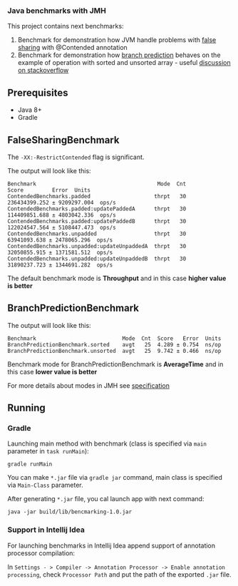 ### Java benchmarks with JMH

This project contains next benchmarks:
1. Benchmark for demonstration how JVM handle problems with [false sharing](https://en.wikipedia.org/wiki/False_sharing)
with @Contended annotation
2. Benchmark for demonstration how [branch prediction](https://en.wikipedia.org/wiki/Branch_predictor) behaves on the example 
of operation with sorted and unsorted array - useful [discussion on stackoverflow](https://stackoverflow.com/questions/11227809/why-is-it-faster-to-process-a-sorted-array-than-an-unsorted-array)

## Prerequisites

* Java 8+
* Gradle

## FalseSharingBenchmark

The `-XX:-RestrictContended` flag is significant.

The output will look like this:
 
    Benchmark                                      Mode  Cnt          Score         Error  Units
    ContendedBenchmarks.padded                    thrpt   30  236434399.252 ± 9209297.004  ops/s
    ContendedBenchmarks.padded:updatePaddedA      thrpt   30  114409851.688 ± 4803042.336  ops/s
    ContendedBenchmarks.padded:updatePaddedB      thrpt   30  122024547.564 ± 5108447.473  ops/s
    ContendedBenchmarks.unpadded                  thrpt   30   63941093.638 ± 2478065.296  ops/s
    ContendedBenchmarks.unpadded:updateUnpaddedA  thrpt   30   32050855.915 ± 1371581.512  ops/s
    ContendedBenchmarks.unpadded:updateUnpaddedB  thrpt   30   31890237.723 ± 1344691.282  ops/s
The default benchmark mode is **Throughput** and in this case **higher value is better**

## BranchPredictionBenchmark

The output will look like this:

    Benchmark                           Mode  Cnt  Score   Error  Units
    BranchPredictionBenchmark.sorted    avgt   25  4.289 ± 0.754  ns/op
    BranchPredictionBenchmark.unsorted  avgt   25  9.742 ± 0.466  ns/op
    
Benchmark mode for BranchPredictionBenchmark is **AverageTime** and in this case **lower value is better**

For more details about modes in JMH see [specification](http://hg.openjdk.java.net/code-tools/jmh/file/6cc1450c6a0f/jmh-core/src/main/java/org/openjdk/jmh/annotations/Mode.java)

## Running
### Gradle

Launching main method with benchmark (class is specified via `main` parameter in `task runMain`):

`gradle runMain`

You can make `*.jar` file via `gradle jar` command, main class is specified via `Main-Class` parameter.

After generating `*.jar` file, you cal launch app with next command:

`java -jar build/lib/bencmarking-1.0.jar`

### Support in Intellij Idea

For launching benchmarks in Intellij Idea append support of annotation processor compilation:

In `Settings - > Compiler -> Annotation Processor -> Enable annotation processing`, 
check `Processor Path` and put the path of the exported `.jar` file.
